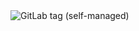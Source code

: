<img alt="GitLab tag (self-managed)" src="https://img.shields.io/gitlab/v/tag/opensource/aliases-and-dotfiles?gitlab_url=https%3A%2F%2Fgitlab.dc5.cz&include_prereleases&sort=semver&style=plastic">